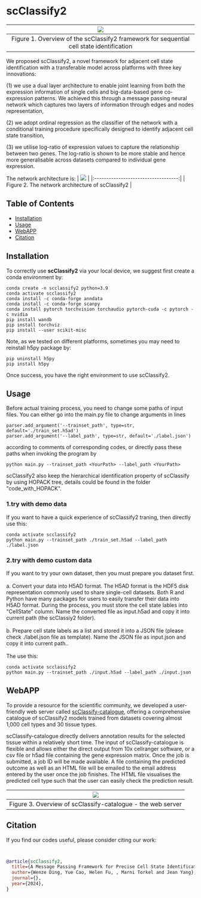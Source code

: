 # scClassify2
| ![](https://github.com/Wenze18/scClassify2/blob/main/scClassify2.png) |
|:-----------------------------------:|
| Figure 1.  Overview of the scClassify2 framework for sequential cell state identification |

We proposed scClassify2, a novel framework for adjacent cell state identification with a transferable model across platforms with three key innovations:  

(1)   we use a dual layer architecture to enable joint learning from both the expression information of single cells and big-data-based gene co-expression patterns. We achieved this through a message passing neural network which captures two layers of information through edges and nodes representation,  

(2)   we adopt ordinal regression as the classifier of the network with a conditional training procedure specifically designed to identify adjacent cell state transition,  

(3)   we utilise log-ratio of expression values to capture the relationship between two genes. The log-ratio is shown to be more stable and hence more generalisable across datasets compared to individual gene expression.  

The network architecture is:
| ![](https://github.com/Wenze18/scClassify2/blob/main/network_architecture.png) |
|:-----------------------------------:|
| Figure 2. The network architecture of scClassify2 |

## Table of Contents

* [Installation](#Installation&Usage)
* [Usage](#Usage)
* [WebAPP](#WebAPP)
* [Citation](#Citation)

## Installation

To correctly use **scClassify2** via your local device, we suggest first create a conda environment by:

~~~shell
conda create -n scclassify2 python=3.9
conda activate scclassify2
conda install -c conda-forge anndata
conda install -c conda-forge scanpy
conda install pytorch torchvision torchaudio pytorch-cuda -c pytorch -c nvidia
pip install wandb
pip install torchviz
pip install --user scikit-misc
~~~

Note, as we tested on different platforms, sometimes you may need to reinstall h5py package by:
~~~shell
pip uninstall h5py
pip install h5py
~~~

Once success, you have the right environment to use scClassify2.

## Usage

Before actual training process, you need to change some paths of input files. You can either go into the main.py file to change arguments in lines
~~~
parser.add_argument('--trainset_path', type=str, default='./train_set.h5ad')
parser.add_argument('--label_path', type=str, default='./label.json')
~~~
according to comments of corresponding codes, or directly pass these paths when invoking the program by
~~~
python main.py --trainset_path <YourPath> --label_path <YourPath>
~~~
scClassify2 also keep the hierarchical identification property of scClassify by using HOPACK tree, details could be found in the folder "code_with_HOPACK".

### 1.try with demo data
If you want to have a quick experience of scClassify2 traning, then directly use this:
~~~shell
conda activate scclassify2  
python main.py --trainset_path ./train_set.h5ad --label_path ./label.json 
~~~
### 2.try with demo custom data
If you want to try your own dataset, then you must prepare you dataset first. <br><br>
a. Convert your data into H5AD format. The H5AD format is the HDF5 disk representation commonly used to share single-cell datasets. Both R and Python have many packages for users to easily transfer their data into H5AD format. During the process, you must store the cell state lables into "CellState" column. Name the converted file as input.h5ad and copy it into current path (the scClassiy2 folder).<br><br>
b. Prepare cell state labels as a list and stored it into a JSON file (please check ./label.json file as template). Name the JSON file as input.json and copy it into current path..<br><br>
The use this:
~~~shell
conda activate scclassify2  
python main.py --trainset_path ./input.h5ad --label_path ./input.json 
~~~

## WebAPP
To provide a resource for the scientific community, we developed a user-friendly web server called [scClassify-catalogue](https://shiny.maths.usyd.edu.au/scClassify_catalogue/), offering a comprehensive catalogue of scClassify2 models trained from datasets covering almost 1,000 cell types and 30 tissue types.  

scClassify-catalogue directly delivers annotation results for the selected tissue within a relatively short time. The input of scClassify-catalogue is flexible and allows either the direct output from 10x cellranger software, or a csv file or h5ad file containing the gene expression matrix. Once the job is submitted, a job ID will be made available. A file containing the predicted outcome as well as an HTML file will be emailed to the email address entered by the user once the job finishes. The HTML file visualises the predicted cell type such that the user can easily check the prediction result.   

| ![](https://github.com/Wenze18/scClassify2/blob/main/Server.png) |
|:-----------------------------------:|
| Figure 3. Overview of scClassify-catalogue - the web server |

## Citation

If you find our codes useful, please consider citing our work:

~~~bibtex


@article{scClassify2,
  title={A Message Passing Framework for Precise Cell State Identification with scClassify2},
  author={Wenze Ding, Yue Cao, Helen Fu, , Marni Torkel and Jean Yang},
  journal={},
  year={2024},
}
~~~
